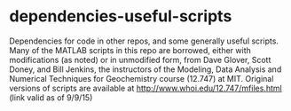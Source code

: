 # dependencies-useful-scripts
Dependencies for code in other repos, and some generally useful scripts. Many of the MATLAB scripts in this repo are borrowed, either with modifications (as noted) or in unmodified form, from Dave Glover, Scott Doney, and Bill Jenkins, the instructors of the Modeling, Data Analysis and Numerical Techniques for Geochemistry course (12.747) at MIT. Original versions of scripts are available at http://www.whoi.edu/12.747/mfiles.html (link valid as of 9/9/15)
